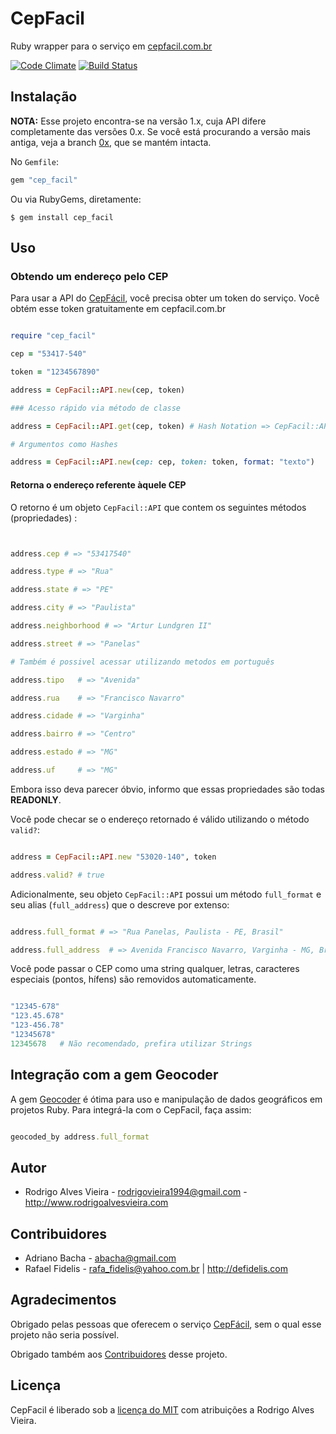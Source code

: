 # CepFacil

Ruby wrapper para o serviço em [cepfacil.com.br]

[![Code Climate](https://codeclimate.com/badge.png)](https://codeclimate.com/github/rodrigoalvesvieira/cep_facil)
[![Build Status](https://secure.travis-ci.org/rodrigoalvesvieira/cep_facil.png?branch=master)](http://travis-ci.org/rodrigoalvesvieira/cep_facil)

## Instalação

**NOTA:** Esse projeto encontra-se na versão 1.x, cuja API difere completamente das versões 0.x. Se você está procurando a versão mais antiga, veja a branch [0x], que se mantém intacta.

No `Gemfile`:

```ruby
gem "cep_facil"

```

Ou via RubyGems, diretamente:

  `$ gem install cep_facil`

## Uso

### Obtendo um endereço pelo CEP

Para usar a API do [CepFácil], você precisa obter um token do serviço. Você obtém esse token gratuitamente em cepfacil.com.br

```ruby

require "cep_facil"

cep = "53417-540"

token = "1234567890"

address = CepFacil::API.new(cep, token)

### Acesso rápido via método de classe

address = CepFacil::API.get(cep, token) # Hash Notation => CepFacil::API.get(cep: cep, token: token)

# Argumentos como Hashes

address = CepFacil::API.new(cep: cep, token: token, format: "texto")

```

#### Retorna o endereço referente àquele CEP

O retorno é um objeto `CepFacil::API` que contem os seguintes métodos (propriedades) :

```ruby


address.cep # => "53417540"

address.type # => "Rua"

address.state # => "PE"

address.city # => "Paulista"

address.neighborhood # => "Artur Lundgren II"

address.street # => "Panelas"

# Também é possivel acessar utilizando metodos em português

address.tipo   # => "Avenida"

address.rua    # => "Francisco Navarro"

address.cidade # => "Varginha"

address.bairro # => "Centro"

address.estado # => "MG"

address.uf     # => "MG"

```

Embora isso deva parecer óbvio, informo que essas propriedades são todas **READONLY**.

Você pode checar se o endereço retornado é válido utilizando o método `valid?`:

```ruby

address = CepFacil::API.new "53020-140", token

address.valid? # true

```

Adicionalmente, seu objeto `CepFacil::API` possui um método `full_format` e seu alias (`full_address`) que o descreve por extenso:

```ruby

address.full_format # => "Rua Panelas, Paulista - PE, Brasil"

address.full_address  # => Avenida Francisco Navarro, Varginha - MG, Brasil"  # Alias

```
Você pode passar o CEP como uma string qualquer, letras, caracteres especiais (pontos, hífens) são removidos automaticamente.

```ruby

"12345-678"
"123.45.678"
"123-456.78"
"12345678"
12345678   # Não recomendado, prefira utilizar Strings
```

## Integração com a gem Geocoder

A gem [Geocoder] é ótima para uso e manipulação de dados geográficos em projetos Ruby. Para integrá-la com o CepFacil, faça assim:

```ruby

geocoded_by address.full_format

```

## Autor

* Rodrigo Alves Vieira - rodrigovieira1994@gmail.com - http://www.rodrigoalvesvieira.com

## Contribuidores

* Adriano Bacha - abacha@gmail.com
* Rafael Fidelis - rafa_fidelis@yahoo.com.br | http://defidelis.com

## Agradecimentos

Obrigado pelas pessoas que oferecem o serviço [CepFácil], sem o qual esse projeto não seria possível.

Obrigado também aos [Contribuidores] desse projeto.

## Licença

CepFacil é liberado sob a [licença do MIT] com atribuições a Rodrigo Alves Vieira.

[0x]: https://github.com/rodrigoalvesvieira/cep_facil/tree/0x
[Geocoder]: https://github.com/alexreisner/geocoder
[CepFácil]: http://cepfacil.com.br
[cepfacil.com.br]: http://cepfacil.com.br
[Contribuidores]: #contribuidores
[licença do MIT]: http://pt.wikipedia.org/wiki/Licen%C3%A7a_MIT#Texto_da_licen.C3.A7a
